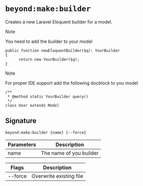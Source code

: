 # `beyond:make:builder`
Creates a new Laravel Eloquent builder for a model.

> [!NOTE]
> You need to add the builder to your model
> ```
> public function newEloquentBuilder($q): YourBuilder
> {
>       return new YourBuilder($q);
> }
> ```

> [!NOTE]
> For proper IDE support add the following docblock to you model
> ```
> /**
>  * @method static YourBuilder query()
>  */
> class User extends Model
> ```

## Signature
`beyond:make:builder {name} {--force}`

| Parameters | Description             |
|------------|-------------------------|
| name       | The name of you builder |

| Flags   | Description             |
|---------|-------------------------|
| --force | Overwrite existing file |
